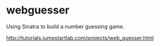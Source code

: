 # webguesser
Using Sinatra to build a number guessing game.

http://tutorials.jumpstartlab.com/projects/web_guesser.html
